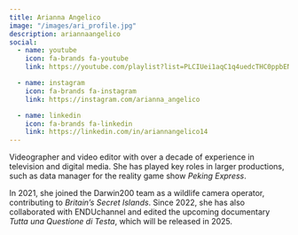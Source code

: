```yaml
---
title: Arianna Angelico
image: "/images/ari_profile.jpg"
description: ariannaangelico
social:
  - name: youtube
    icon: fa-brands fa-youtube
    link: https://youtube.com/playlist?list=PLCIUei1aqC1q4uedcTHC0ppbENw9tRc7N&feature=shared

  - name: instagram
    icon: fa-brands fa-instagram
    link: https://instagram.com/arianna_angelico

  - name: linkedin
    icon: fa-brands fa-linkedin
    link: https://linkedin.com/in/ariannangelico14
---
```


Videographer and video editor with over a decade of experience in television and digital media.
She has played key roles in larger productions, such as data manager for the reality game show *Peking Express*.

In 2021, she joined the Darwin200 team as a wildlife camera operator, contributing to *Britain’s Secret Islands*.
Since 2022, she has also collaborated with ENDUchannel and edited the upcoming documentary *Tutta una Questione di Testa*, which will be released in 2025.
